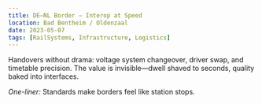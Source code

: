 ```yaml
---
title: DE–NL Border — Interop at Speed
location: Bad Bentheim / Oldenzaal
date: 2023-05-07
tags: [RailSystems, Infrastructure, Logistics]
---
```


Handovers without drama: voltage system changeover, driver swap, and timetable precision.
The value is invisible—dwell shaved to seconds, quality baked into interfaces.

*One-liner:* Standards make borders feel like station stops.